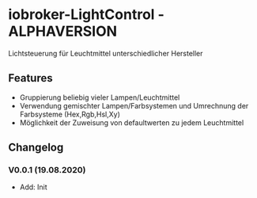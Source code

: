 # iobroker-LightControl - ALPHAVERSION
Lichtsteuerung für Leuchtmittel unterschiedlicher Hersteller


## Features
* Gruppierung beliebig vieler Lampen/Leuchtmittel
* Verwendung gemischter Lampen/Farbsystemen und Umrechnung der Farbsysteme (Hex,Rgb,Hsl,Xy)
* Möglichkeit der Zuweisung von defaultwerten zu jedem Leuchtmittel


## Changelog
### V0.0.1 (19.08.2020)
* Add: Init
